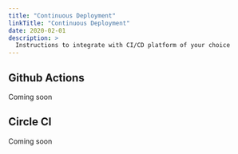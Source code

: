 ```yaml
---
title: "Continuous Deployment"
linkTitle: "Continuous Deployment"
date: 2020-02-01
description: >
  Instructions to integrate with CI/CD platform of your choice
---
```


## Github Actions
Coming soon

## Circle CI
Coming soon

